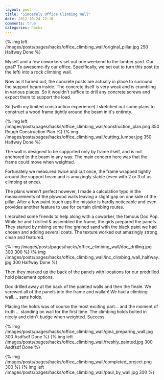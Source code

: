 ```yaml
---
layout: post
title: "Sincerely Office Climbing Wall"
date: 2012-10-24 22:16
comments: true
categories: hacks
---
```


{% img left /images/posts/pages/hacks/office_climbing_wall/original_pillar.jpg 250 Halfway Done %}

Myself and a few coworkers set out one weekend to the lumber yard.  Our goal? To awesome-ify our office.  Specifically, we set out to turn this post (to the left) into a rock climbing wall.

<!-- more -->

Now as it turned out, the concrete posts are actually in place to surround the support beam inside.  The concrete itself is very weak and is crumbling in various places.  So it wouldn't suffice to drill any concrete screws and expect them to support the load.

So (with my limited construction experience) I sketched out some plans to construct a wood frame tightly around the 
beam in it's entirety.  

{% img left /images/posts/pages/hacks/office_climbing_wall/construction_plan.png 350 Rough Construction Plan %}
{% img /images/posts/pages/hacks/office_climbing_wall/cutting_lumber.jpg 350 Halfway Done %}

The wall is designed to be supported only by frame itself, and is not anchored to the beam in any way.  The main concern here was that the frame could move when weighted. 


Fortunately we measured twice and cut once, the frame wrapped tightly around the support beam and is amazingly stable (even with 2 or 3 of us climbing at once).  

The plans weren't perfect however, I made a calculation typo in the measurements of the plywood walls leaving a slight gap on one side of the pillar.  After a few paint touch ups the mistake is hardly noticeable and even provides another feature to use for certain climbing routes.

I recruited some friends to help along with a coworker, the famous Doc Pop.  While he and I drilled & assembled the frame, the girls prepared the panels.  They started by mixing some fine grained sand with the black paint we had chosen and adding several coats.  The texture worked out amazingly strong, clean and featured.

{% img /images/posts/pages/hacks/office_climbing_wall/doc_drilling.jpg 300 300 %}
{% img /images/posts/pages/hacks/office_climbing_wall/inc_climbing_wall_halfway.jpg 300 Halfway Done %}  

Then they marked up the back of the panels with locations for our predrilled hold placement options.

Doc drilled away at the back of the painted walls and then the finale.  We screwed all of the panels into the frame and wallah!  We had a climbing wall.... sans holds.


Placing the holds was of course the most exciting part... and the moment of truth ... standing on wall for the first time.  The climbing holds bolted in nicely and didn't budge when weighted.  Success.

{% img /images/posts/pages/hacks/office_climbing_wall/gina_preparing_wall.jpg 300 Asdfsdf Done %}
{% img left /images/posts/pages/hacks/office_climbing_wall/freshly_painted.jpg 300 Asdfsdf Done %}

{% img /images/posts/pages/hacks/office_climbing_wall/completed_project.png 300 %}
{% img left /images/posts/pages/hacks/office_climbing_wall/paul_by_wall.jpg 300 %}